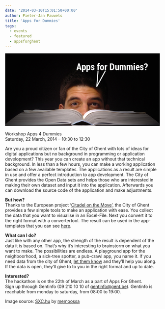 ```yaml
---
date: '2014-03-10T15:01:50+00:00'
author: Pieter-Jan Pauwels
title: 'Apps for Dummies'
tags:
  - events
  - featured
  - appsforghent
---
```


![1191434_75505845](1191434_75505845.png)

Workshop Apps 4 Dummies  
Saturday, 22 March, 2014 – 10:30 to 12:30

Are you a proud citizen or fan of the City of Ghent with lots of ideas for digital applications but no background in programming or application development? This year you can create an app without that technical background. In less than a few hours, you can make a working application based on a few available templates. The applications as a result are simple in use and offer a perfect introduction to app development. The City of Ghent provides the Open Data sets and helps those who are interested in making their own dataset and input it into the application. Afterwards you can download the source code of the application and make adjustments.

**But how?**  
Thanks to the European project ‘[Citadel on the Move](http://www.citadelonthemove.eu/)’, the City of Ghent provides a few simple tools to make an application with ease. You collect the data that you want to visualise in an Excel-File. Next you convert it to the right format with a convertertool. The result can be used in the app-templates that you can see [here](http://demos.citadelonthemove.eu/).

**What can I do?**  
Just like with any other app, the strength of the result is dependent of the data it is based on. That’s why it’s interesting to brainstorm on what you want to make. The possibilities are endless. A playground app for the neighboorhood, a sick-tree spotter, a pub-crawl app, you name it. If you need data from the city of Ghent, [let them know](mailto:estrategie@gent.be) and they’ll help you along. If the data is open, they’ll give to to you in the right format and up to date.

**Interested?**  
The hackathon is on the 22th of March as a part of Apps For Ghent.  
Sign up through Gentinfo (09 210 10 10 of gentinfo@gent.be). Gentinfo is reachable from monday to saturday, from 08:00 to 19:00.

Image source: [SXC.hu](http://www.sxc.hu/) by [memoossa](http://www.sxc.hu/profile/memoossa)
